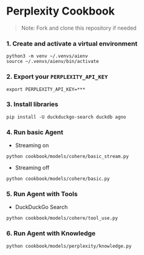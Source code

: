# Perplexity Cookbook

> Note: Fork and clone this repository if needed

### 1. Create and activate a virtual environment

```shell
python3 -m venv ~/.venvs/aienv
source ~/.venvs/aienv/bin/activate
```

### 2. Export your `PERPLEXITY_API_KEY`

```shell
export PERPLEXITY_API_KEY=***
```

### 3. Install libraries

```shell
pip install -U duckduckgo-search duckdb agno
```

### 4. Run basic Agent

- Streaming on

```shell
python cookbook/models/cohere/basic_stream.py
```

- Streaming off

```shell
python cookbook/models/cohere/basic.py
```

### 5. Run Agent with Tools

- DuckDuckGo Search

```shell
python cookbook/models/cohere/tool_use.py
```

### 6. Run Agent with Knowledge

```shell
python cookbook/models/perplexity/knowledge.py
```

